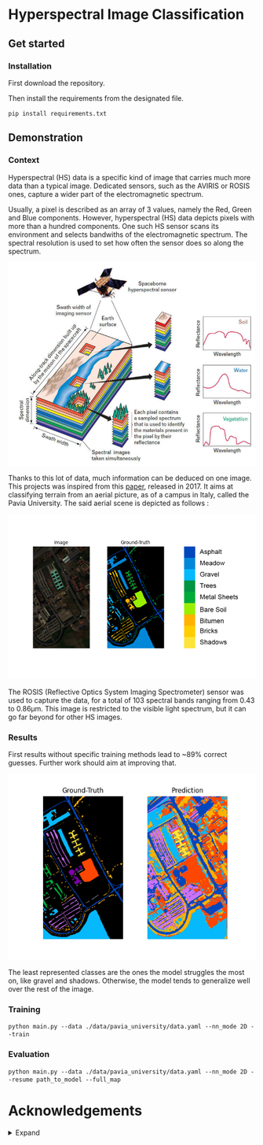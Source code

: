 # Hyperspectral Image Classification

## Get started

### Installation

First download the repository.

Then install the requirements from the designated file.

```
pip install requirements.txt
```

## Demonstration

### Context

Hyperspectral (HS) data is a specific kind of image that carries much more data than a typical image.
Dedicated sensors, such as the AVIRIS or ROSIS ones, capture a wider part of the electromagnetic spectrum.

Usually, a pixel is described as an array of 3 values, namely the Red, Green and Blue components. However, hyperspectral (HS) data depicts pixels with more than a hundred components.
One such  HS sensor scans its environment and selects bandwiths of the electromagnetic spectrum. The spectral resolution is used to set how often the sensor does so along the spectrum.

![HS decomposition](./images/Hyperspectral-image-concept-Multi-variate-image-with-simultaneous-access-to-spectral.png)

Thanks to this lot of data, much information can be deduced on one image.
This projects was inspired from this [paper](https://paperswithcode.com/paper/spectral-spatial-classification-of-2), released in 2017. It aims at classifying terrain from an aerial picture, as of a campus in Italy, called the Pavia University.
The said aerial scene is depicted as follows :

![Pavia Scene](./images/Pavia_Scene_GT.png)

The ROSIS (Reflective Optics System Imaging Spectrometer) sensor was used to capture the data, for a total of 103 spectral bands ranging from 0.43 to 0.86µm. This image is restricted to the visible light spectrum, but it can go far beyond for other HS images.

### Results

First results without specific training methods lead to ~89% correct guesses. Further work should aim at improving that.

![First Results](./images/results.png)

The least represented classes are the ones the model struggles the most on, like gravel and shadows. Otherwise, the model tends to generalize well over the rest of the image.


### Training

```
python main.py --data ./data/pavia_university/data.yaml --nn_mode 2D --train
```

### Evaluation

```
python main.py --data ./data/pavia_university/data.yaml --nn_mode 2D --resume path_to_model --full_map
```

# Acknowledgements

<details>
<summary>Expand</summary>

* [Papers with Code - Reference Paper](https://paperswithcode.com/paper/spectral-spatial-classification-of-2)
* [Research Gate - Hyperspectral Image Decomposition](https://www.researchgate.net/figure/Hyperspectral-image-concept-Multi-variate-image-with-simultaneous-access-to-spectral_fig4_278786166)
</details>
